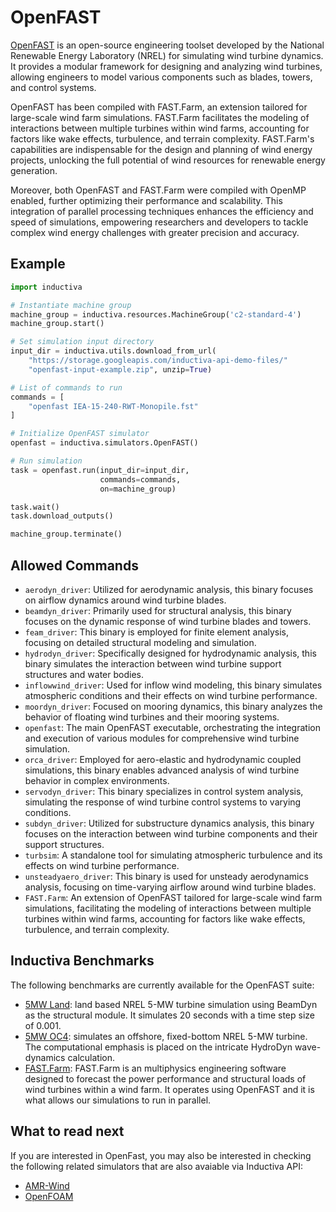 # OpenFAST

[OpenFAST](https://www.nrel.gov/wind/nwtc/openfast.html) is an open-source 
engineering toolset developed by the National Renewable Energy Laboratory (NREL)
for simulating wind turbine dynamics. It provides a modular framework for
designing and analyzing wind turbines, allowing engineers to model various
components such as blades, towers, and control systems.

OpenFAST has been compiled with FAST.Farm, an extension tailored for large-scale
wind farm simulations. FAST.Farm facilitates the modeling of interactions
between multiple turbines within wind farms, accounting for factors like wake
effects, turbulence, and terrain complexity. FAST.Farm's capabilities are
indispensable for the design and planning of wind energy projects, unlocking the
full potential of wind resources for renewable energy generation.

Moreover, both OpenFAST and FAST.Farm were compiled with OpenMP enabled, further
optimizing their performance and scalability. This integration of parallel
processing techniques enhances the efficiency and speed of simulations,
empowering researchers and developers to tackle complex wind energy challenges
with greater precision and accuracy.

## Example

```python
import inductiva

# Instantiate machine group
machine_group = inductiva.resources.MachineGroup('c2-standard-4')
machine_group.start()

# Set simulation input directory
input_dir = inductiva.utils.download_from_url(
    "https://storage.googleapis.com/inductiva-api-demo-files/"
    "openfast-input-example.zip", unzip=True)

# List of commands to run
commands = [
    "openfast IEA-15-240-RWT-Monopile.fst"
]

# Initialize OpenFAST simulator
openfast = inductiva.simulators.OpenFAST()

# Run simulation 
task = openfast.run(input_dir=input_dir,
                    commands=commands,
                    on=machine_group)

task.wait()
task.download_outputs()

machine_group.terminate()
```

## Allowed Commands

- `aerodyn_driver`: Utilized for aerodynamic analysis, this binary focuses on 
airflow dynamics around wind turbine blades.
- `beamdyn_driver`: Primarily used for structural analysis, this binary focuses
on the dynamic response of wind turbine blades and towers.
- `feam_driver`: This binary is employed for finite element analysis, focusing
on detailed structural modeling and simulation.
- `hydrodyn_driver`: Specifically designed for hydrodynamic analysis, this
binary simulates the interaction between wind turbine support structures and
water bodies.
- `inflowwind_driver`: Used for inflow wind modeling, this binary simulates
atmospheric conditions and their effects on wind turbine performance.
- `moordyn_driver`: Focused on mooring dynamics, this binary analyzes the
behavior of floating wind turbines and their mooring systems.
- `openfast`: The main OpenFAST executable, orchestrating the integration and
execution of various modules for comprehensive wind turbine simulation.
- `orca_driver`: Employed for aero-elastic and hydrodynamic coupled simulations,
this binary enables advanced analysis of wind turbine behavior in complex 
environments.
- `servodyn_driver`: This binary specializes in control system analysis,
simulating the response of wind turbine control systems to varying conditions.
- `subdyn_driver`: Utilized for substructure dynamics analysis, this binary
focuses on the interaction between wind turbine components and their support
structures.
- `turbsim`: A standalone tool for simulating atmospheric turbulence and its
effects on wind turbine performance.
- `unsteadyaero_driver`: This binary is used for unsteady aerodynamics analysis,
focusing on time-varying airflow around wind turbine blades.
- `FAST.Farm`: An extension of OpenFAST tailored for large-scale wind farm
simulations, facilitating the modeling of interactions between multiple turbines
within wind farms, accounting for factors like wake effects, turbulence, and
terrain complexity.

## Inductiva Benchmarks

The following benchmarks are currently available for the OpenFAST suite:

* [5MW Land](https://benchmarks.inductiva.ai/OpenFAST/OpenFAST_Land/):
land based NREL 5-MW turbine simulation using BeamDyn as the structural module.
It simulates 20 seconds with a time step size of 0.001.
* [5MW OC4](https://benchmarks.inductiva.ai/OpenFAST/OpenFAST_OC4/): simulates
an offshore, fixed-bottom NREL 5-MW turbine. The computational emphasis is
placed on the intricate HydroDyn wave-dynamics calculation.
* [FAST.Farm](https://benchmarks.inductiva.ai/OpenFAST/OpenFAST_FAST.Farm/): 
FAST.Farm is an multiphysics engineering software designed to forecast the
power performance and structural loads of wind turbines within a wind farm. It
operates using OpenFAST and it is what allows our simulations to run in
parallel.

## What to read next

If you are interested in OpenFast, you may also be interested in checking the
following related simulators that are also avaiable via Inductiva API:

* [AMR-Wind](AmrWind.md)
* [OpenFOAM](OpenFOAM.md)

